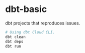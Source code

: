 # dbt-basic

dbt projects that reproduces issues.

```sh
# Using dbt Cloud CLI.
dbt clean
dbt deps
dbt run
```
